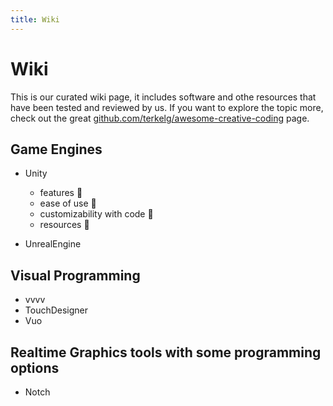 ```yaml
---
title: Wiki
---
```


# Wiki

This is our curated wiki page, it includes software and othe resources that have been tested and reviewed by us. If you want to explore the topic more, check out the great [github.com/terkelg/awesome-creative-coding](https://github.com/terkelg/awesome-creative-coding) page.

## Game Engines

* Unity
  * features 🤩
  * ease of use 🤩
  * customizability with code 🤩
  * resources 🤩
  
* UnrealEngine

## Visual Programming

* vvvv
* TouchDesigner
* Vuo

## Realtime Graphics tools with some programming options

* Notch
